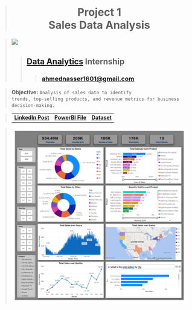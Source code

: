 > <h1 align="center">Project 1<br><b>Sales Data Analysis</b></h1>

> [<img height=100 src="https://lh6.googleusercontent.com/FfFC3NgZ12Q8rOD9B_HuVWwhkbzHsY64IL-jz2F6aCdN8PYVst0Tt4_qbKxXRoW_cdvTvkp2rqagB-ZKQem-oGk=w16383">](https://www.meriskill.com)
>> ## **[Data Analytics](https://github.com/AhmedNasser1601/Data-Analytics) Internship**
>>> ### **[ahmednasser1601@gmail.com](mailto:ahmednasser1601@gmail.com)**

> **Objective:** <code>Analysis of sales data to identify trends, top-selling products, and revenue metrics for business decision-making.</code>

> <table align="center"><tr><td><a href="https://www.linkedin.com/posts/ahmednasser1601_1st-project-sales-data-analysis-activity-7106132142715236352-c_sJ?utm_source=share&utm_medium=member_desktop"><b>LinkedIn Post</b></a></td><td><a href="Sales-Data-Analysis.pbit"><b>PowerBI File</b></a></td><td><a href="Sales-Data.csv"><b>Dataset</b></a></td></tr></table>

> <img src="Sales-Data-Analysis.jpg"/>
